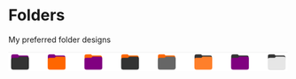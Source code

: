 # Folders
My preferred folder designs

![Folder Demo](https://github.com/meetdilip/Folders/blob/master/demo.png)
